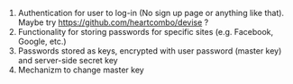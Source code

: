 1. Authentication for user to log-in (No sign up page or anything like that). Maybe try https://github.com/heartcombo/devise ?
2. Functionality for storing passwords for specific sites (e.g. Facebook, Google, etc.)
3. Passwords stored as keys, encrypted with user password (master key) and server-side secret key
4. Mechanizm to change master key